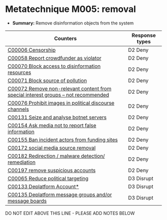 # Metatechnique M005: removal

* **Summary:** Remove disinformation objects from the system


| Counters | Response types |
| -------- | -------------- |
| [C00006 Censorship](../counters/C00006.md) | D2 Deny |
| [C00058 Report crowdfunder as violator](../counters/C00058.md) | D2 Deny |
| [C00070 Block access to disinformation resources](../counters/C00070.md) | D2 Deny |
| [C00071 Block source of pollution](../counters/C00071.md) | D2 Deny |
| [C00072 Remove non-relevant content from special interest groups – not recommended](../counters/C00072.md) | D2 Deny |
| [C00076 Prohibit images in political discourse channels](../counters/C00076.md) | D2 Deny |
| [C00131 Seize and analyse botnet servers](../counters/C00131.md) | D2 Deny |
| [C00154 Ask media not to report false information](../counters/C00154.md) | D2 Deny |
| [C00155 Ban incident actors from funding sites](../counters/C00155.md) | D2 Deny |
| [C00172 social media source removal](../counters/C00172.md) | D2 Deny |
| [C00182 Redirection / malware detection/ remediation](../counters/C00182.md) | D2 Deny |
| [C00197 remove suspicious accounts](../counters/C00197.md) | D2 Deny |
| [C00065 Reduce political targeting](../counters/C00065.md) | D3 Disrupt |
| [C00133 Deplatform Account*](../counters/C00133.md) | D3 Disrupt |
| [C00135 Deplatform message groups and/or message boards](../counters/C00135.md) | D3 Disrupt |



DO NOT EDIT ABOVE THIS LINE - PLEASE ADD NOTES BELOW